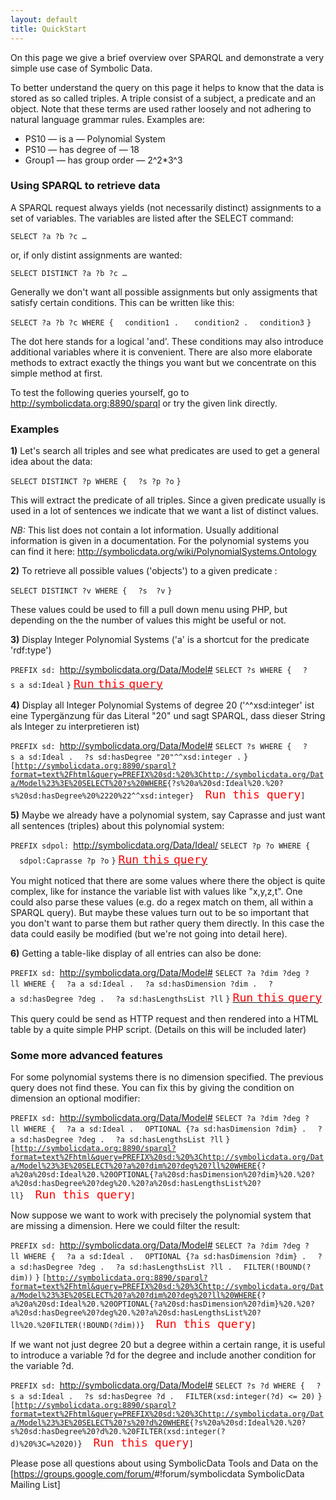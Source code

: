 ```yaml
---
layout: default
title: QuickStart
---
```


On this page we give a brief overview over SPARQL and demonstrate a very simple use case of Symbolic Data.

To better understand the query on this page it helps to know that the data is stored as so called triples. A triple consist of a subject, a predicate and an object. Note that these terms are used rather loosely and not adhering to natural language grammar rules. Examples are:

-   PS10 ­— is a — Polynomial System
-   PS10 — has degree of — 18
-   Group1 — has group order — 2\^2\*3\^3

### Using SPARQL to retrieve data

A SPARQL request always yields (not necessarily distinct) assignments to a set of variables. The variables are listed after the SELECT command:

`SELECT ?a ?b ?c …`

or, if only distint assignments are wanted:

`SELECT DISTINCT ?a ?b ?c …`

Generally we don't want all possible assignments but only assigments that satisfy certain conditions. This can be written like this:

`SELECT ?a ?b ?c WHERE {`
`  condition1 . `
`  condition2 .`
`  condition3`
`}`

The dot here stands for a logical 'and'. These conditions may also introduce additional variables where it is convenient. There are also more elaborate methods to extract exactly the things you want but we concentrate on this simple method at first.

To test the following queries yourself, go to <http://symbolicdata.org:8890/sparql> or try the given link directly.

### Examples

**1)** Let's search all triples and see what predicates are used to get a general idea about the data:

`SELECT DISTINCT ?p WHERE {`
`  ?s ?p ?o`
`}`

This will extract the predicate of all triples. Since a given predicate usually is used in a lot of sentences we indicate that we want a list of distinct values.

*NB:* This list does not contain a lot information. Usually additional information is given in a documentation. For the polynomial systems you can find it here: <http://symbolicdata.org/wiki/PolynomialSystems.Ontology>

**2)** To retrieve all possible values ('objects') to a given predicate <pred>:

`SELECT DISTINCT ?v WHERE {`
`  ?s `<pred>` ?v`
`}`

These values could be used to fill a pull down menu using PHP, but depending on the the number of values this might be useful or not.

**3)** Display Integer Polynomial Systems ('a' is a shortcut for the predicate 'rdf:type')

`PREFIX sd: `<http://symbolicdata.org/Data/Model#>
`SELECT ?s WHERE {`
`  ?s a sd:Ideal`
`}`
[<span style="color:red; font-size:16pt"> `Run` `this` `query`</span>](http://symbolicdata.org:8890/sparql?format=text%2Fhtml&query=PREFIX%20sd:%20%3Chttp://symbolicdata.org/Data/Model%23%3ESELECT%20?s%20WHERE%20{?s%20a%20sd:Ideal})

**4)** Display all Integer Polynomial Systems of degree 20 ('\^\^xsd:integer' ist eine Typergänzung für das Literal "20" und sagt SPARQL, dass dieser String als Integer zu interpretieren ist)

`PREFIX sd: `<http://symbolicdata.org/Data/Model#>
`SELECT ?s WHERE {`
`  ?s a sd:Ideal .`
`  ?s sd:hasDegree "20"^^xsd:integer .`
`}`
`[`[`http://symbolicdata.org:8890/sparql?format=text%2Fhtml&query=PREFIX%20sd:%20%3Chttp://symbolicdata.org/Data/Model%23%3E%20SELECT%20?s%20WHERE`](http://symbolicdata.org:8890/sparql?format=text%2Fhtml&query=PREFIX%20sd:%20%3Chttp://symbolicdata.org/Data/Model%23%3E%20SELECT%20?s%20WHERE)`{?s%20a%20sd:Ideal%20.%20?s%20sd:hasDegree%20%2220%22^^xsd:integer} `<span style="color:red;  font-size:16pt">` Run this query`</span>`]`

**5)** Maybe we already have a polynomial system, say Caprasse and just want all sentences (triples) about this polynomial system:

`PREFIX sdpol: `<http://symbolicdata.org/Data/Ideal/>
`SELECT ?p ?o WHERE {`
`  sdpol:Caprasse ?p ?o`
`}`
[<span style="color:red;  font-size:16pt"> `Run` `this` `query`</span>](http://symbolicdata.org:8890/sparql?format=text%2Fhtml&query=PREFIX%20sdpol:%20%3Chttp://symbolicdata.org/Data/Ideal/%3E%20SELECT%20?p%20?o%20WHERE{sdpol:Caprasse%20?p%20?o})

You might noticed that there are some values where there the object is quite complex, like for instance the variable list with values like "x,y,z,t". One could also parse these values (e.g. do a regex match on them, all within a SPARQL query). But maybe these values turn out to be so important that you don't want to parse them but rather query them directly. In this case the data could easily be modified (but we're not going into detail here).

**6)** Getting a table-like display of all entries can also be done:

`PREFIX sd: `<http://symbolicdata.org/Data/Model#>
`SELECT ?a ?dim ?deg ?ll WHERE {`
`  ?a a sd:Ideal .`
`  ?a sd:hasDimension ?dim .`
`  ?a sd:hasDegree ?deg .`
`  ?a sd:hasLengthsList ?ll`
`}`
[<span style="color:red;  font-size:16pt"> `Run` `this` `query`</span>](http://symbolicdata.org:8890/sparql?format=text%2Fhtml&query=PREFIX%20sd:%20%3Chttp://symbolicdata.org/Data/Model%23%3E%20SELECT%20?a%20?dim%20?deg%20?ll%20WHERE{?a%20a%20sd:Ideal%20.%20?a%20sd:hasDimension%20?dim%20.%20?a%20sd:hasDegree%20?deg%20.%20?a%20sd:hasLengthsList%20?ll})

This query could be send as HTTP request and then rendered into a HTML table by a quite simple PHP script. (Details on this will be included later)

### Some more advanced features

For some polynomial systems there is no dimension specified. The previous query does not find these. You can fix this by giving the condition on dimension an optional modifier:

`PREFIX sd: `<http://symbolicdata.org/Data/Model#>
`SELECT ?a ?dim ?deg ?ll WHERE {`
`  ?a a sd:Ideal .`
`  OPTIONAL {?a sd:hasDimension ?dim} .`
`  ?a sd:hasDegree ?deg .`
`  ?a sd:hasLengthsList ?ll`
`}`
`[`[`http://symbolicdata.org:8890/sparql?format=text%2Fhtml&query=PREFIX%20sd:%20%3Chttp://symbolicdata.org/Data/Model%23%3E%20SELECT%20?a%20?dim%20?deg%20?ll%20WHERE`](http://symbolicdata.org:8890/sparql?format=text%2Fhtml&query=PREFIX%20sd:%20%3Chttp://symbolicdata.org/Data/Model%23%3E%20SELECT%20?a%20?dim%20?deg%20?ll%20WHERE)`{?a%20a%20sd:Ideal%20.%20OPTIONAL{?a%20sd:hasDimension%20?dim}%20.%20?a%20sd:hasDegree%20?deg%20.%20?a%20sd:hasLengthsList%20?ll} `<span style="color:red;  font-size:16pt">` Run this query`</span>`]`

Now suppose we want to work with precisely the polynomial system that are missing a dimension. Here we could filter the result:

`PREFIX sd: `<http://symbolicdata.org/Data/Model#>
`SELECT ?a ?dim ?deg ?ll WHERE {`
`  ?a a sd:Ideal .`
`  OPTIONAL {?a sd:hasDimension ?dim} .`
`  ?a sd:hasDegree ?deg .`
`  ?a sd:hasLengthsList ?ll .`
`  FILTER(!BOUND(?dim))`
`}`
`[`[`http://symbolicdata.org:8890/sparql?format=text%2Fhtml&query=PREFIX%20sd:%20%3Chttp://symbolicdata.org/Data/Model%23%3E%20SELECT%20?a%20?dim%20?deg%20?ll%20WHERE`](http://symbolicdata.org:8890/sparql?format=text%2Fhtml&query=PREFIX%20sd:%20%3Chttp://symbolicdata.org/Data/Model%23%3E%20SELECT%20?a%20?dim%20?deg%20?ll%20WHERE)`{?a%20a%20sd:Ideal%20.%20OPTIONAL{?a%20sd:hasDimension%20?dim}%20.%20?a%20sd:hasDegree%20?deg%20.%20?a%20sd:hasLengthsList%20?ll%20.%20FILTER(!BOUND(?dim))} `<span style="color:red;  font-size:16pt">` Run this query`</span>`]`

If we want not just degree 20 but a degree within a certain range, it is useful to introduce a variable ?d for the degree and include another condition for the variable ?d.

`PREFIX sd: `<http://symbolicdata.org/Data/Model#>
`SELECT ?s ?d WHERE {`
`  ?s a sd:Ideal .`
`  ?s sd:hasDegree ?d .`
`  FILTER(xsd:integer(?d) <= 20)`
`}`
`[`[`http://symbolicdata.org:8890/sparql?format=text%2Fhtml&query=PREFIX%20sd:%20%3Chttp://symbolicdata.org/Data/Model%23%3E%20SELECT%20?s%20?d%20WHERE`](http://symbolicdata.org:8890/sparql?format=text%2Fhtml&query=PREFIX%20sd:%20%3Chttp://symbolicdata.org/Data/Model%23%3E%20SELECT%20?s%20?d%20WHERE)`{?s%20a%20sd:Ideal%20.%20?s%20sd:hasDegree%20?d%20.%20FILTER(xsd:integer(?d)%20%3C=%2020)} `<span style="color:red;  font-size:16pt">` Run this query`</span>`]`

Please pose all questions about using SymbolicData Tools and Data on the [<https://groups.google.com/forum/>\#!forum/symbolicdata SymbolicData Mailing List]
